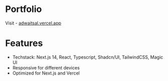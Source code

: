 # Portfolio

Visit - [adwaitsal.vercel.app](https://adwaitsal.vercel.app/)

# Features

- Techstack: Next.js 14, React, Typescript, Shadcn/UI, TailwindCSS, Magic UI
- Responsive for different devices
- Optimized for Next.js and Vercel
